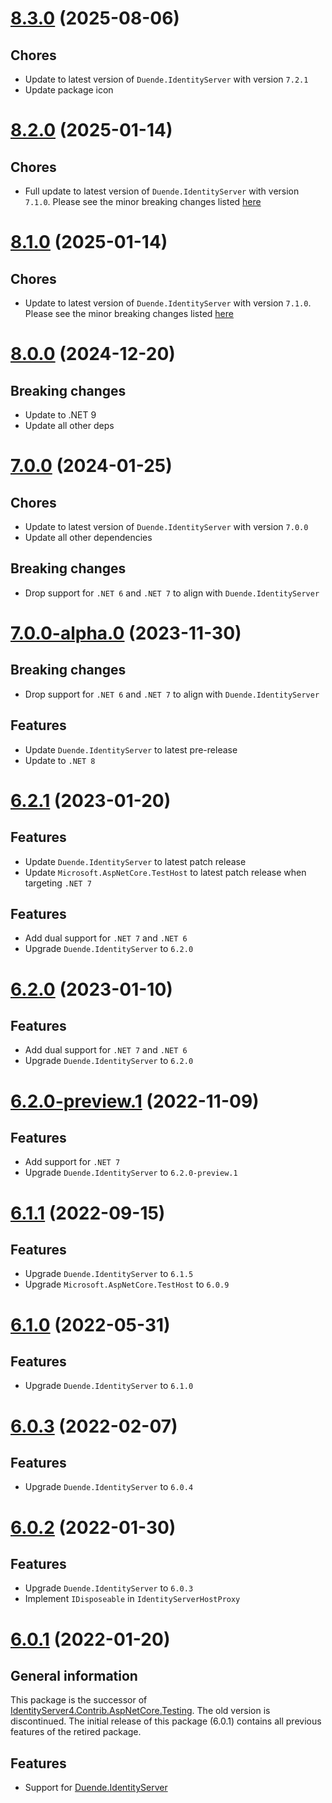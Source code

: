 # [8.3.0](https://www.nuget.org/packages/alsami.Duende.IdentityServer.AspNetCore.Testing/8.3.0) (2025-08-06)

## Chores

* Update to latest version of `Duende.IdentityServer` with version `7.2.1`
* Update package icon

# [8.2.0](https://www.nuget.org/packages/alsami.Duende.IdentityServer.AspNetCore.Testing/8.2.0) (2025-01-14)

## Chores

* Full update to latest version of `Duende.IdentityServer` with version `7.1.0`. Please see the minor breaking changes listed [here](https://github.com/DuendeSoftware/products/releases/tag/is/7.1.0)

# [8.1.0](https://www.nuget.org/packages/alsami.Duende.IdentityServer.AspNetCore.Testing/8.1.0) (2025-01-14)

## Chores

* Update to latest version of `Duende.IdentityServer` with version `7.1.0`. Please see the minor breaking changes listed [here](https://github.com/DuendeSoftware/products/releases/tag/is/7.1.0)

# [8.0.0](https://www.nuget.org/packages/alsami.Duende.IdentityServer.AspNetCore.Testing/8.0.0) (2024-12-20)

## Breaking changes

* Update to .NET 9
* Update all other deps

# [7.0.0](https://www.nuget.org/packages/alsami.Duende.IdentityServer.AspNetCore.Testing/7.0.0) (2024-01-25)

## Chores

* Update to latest version of `Duende.IdentityServer` with version `7.0.0`
* Update all other dependencies

## Breaking changes

* Drop support for `.NET 6` and `.NET 7` to align with `Duende.IdentityServer`

# [7.0.0-alpha.0](https://www.nuget.org/packages/alsami.Duende.IdentityServer.AspNetCore.Testing/7.0.0-alpha.0) (2023-11-30)

## Breaking changes

* Drop support for `.NET 6` and `.NET 7` to align with `Duende.IdentityServer`

## Features

* Update `Duende.IdentityServer` to latest pre-release
* Update to `.NET 8`

# [6.2.1](https://www.nuget.org/packages/alsami.Duende.IdentityServer.AspNetCore.Testing/6.2.1) (2023-01-20)

## Features

* Update `Duende.IdentityServer` to latest patch release
* Update `Microsoft.AspNetCore.TestHost` to latest patch release when targeting `.NET 7`

## Features

* Add dual support for `.NET 7` and `.NET 6`
* Upgrade `Duende.IdentityServer` to `6.2.0`

# [6.2.0](https://www.nuget.org/packages/alsami.Duende.IdentityServer.AspNetCore.Testing/6.2.0) (2023-01-10)

## Features

* Add dual support for `.NET 7` and `.NET 6`
* Upgrade `Duende.IdentityServer` to `6.2.0`

# [6.2.0-preview.1](https://www.nuget.org/packages/alsami.Duende.IdentityServer.AspNetCore.Testing/6.2.0-preview.1) (2022-11-09)

## Features

* Add support for `.NET 7`
* Upgrade `Duende.IdentityServer` to `6.2.0-preview.1`

# [6.1.1](https://www.nuget.org/packages/alsami.Duende.IdentityServer.AspNetCore.Testing/6.1.1) (2022-09-15)

## Features

* Upgrade `Duende.IdentityServer` to `6.1.5`
* Upgrade `Microsoft.AspNetCore.TestHost` to `6.0.9`

# [6.1.0](https://www.nuget.org/packages/alsami.Duende.IdentityServer.AspNetCore.Testing/6.1.0) (2022-05-31)

## Features

* Upgrade `Duende.IdentityServer` to `6.1.0`

# [6.0.3](https://www.nuget.org/packages/alsami.Duende.IdentityServer.AspNetCore.Testing/6.0.3) (2022-02-07)

## Features

* Upgrade `Duende.IdentityServer` to `6.0.4`

# [6.0.2](https://www.nuget.org/packages/alsami.Duende.IdentityServer.AspNetCore.Testing/6.0.2) (2022-01-30)

## Features

* Upgrade `Duende.IdentityServer` to `6.0.3`
* Implement `IDisposeable` in `IdentityServerHostProxy`

# [6.0.1](https://www.nuget.org/packages/alsami.Duende.IdentityServer.AspNetCore.Testing/6.0.1) (2022-01-20)

## General information

This package is the successor of [IdentityServer4.Contrib.AspNetCore.Testing](https://github.com/alsami/IdentityServer4.Contrib.AspNetCore.Testing). The old version is discontinued.
The initial release of this package (6.0.1) contains all previous features of the retired package.

## Features

* Support for [Duende.IdentityServer](https://duendesoftware.com/products/identityserver)